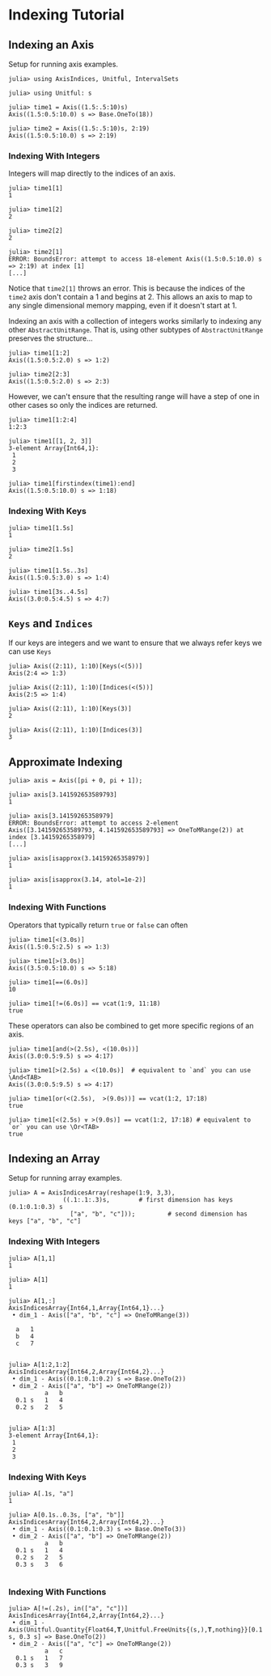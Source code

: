 # Indexing Tutorial

## Indexing an Axis

Setup for running axis examples.
```jldoctest indexing_examples
julia> using AxisIndices, Unitful, IntervalSets

julia> using Unitful: s

julia> time1 = Axis((1.5:.5:10)s)
Axis((1.5:0.5:10.0) s => Base.OneTo(18))

julia> time2 = Axis((1.5:.5:10)s, 2:19)
Axis((1.5:0.5:10.0) s => 2:19)
```

### Indexing With Integers

Integers will map directly to the indices of an axis.
```jldoctest indexing_examples
julia> time1[1]
1

julia> time1[2]
2

julia> time2[2]
2

julia> time2[1]
ERROR: BoundsError: attempt to access 18-element Axis((1.5:0.5:10.0) s => 2:19) at index [1]
[...]
```
Notice that `time2[1]` throws an error.
This is because the indices of the `time2` axis don't contain a 1 and begins at 2.
This allows an axis to map to any single dimensional memory mapping, even if it doesn't start at 1.

Indexing an axis with a collection of integers works similarly to indexing any other `AbstractUnitRange`.
That is, using other subtypes of `AbstractUnitRange` preserves the structure...
```jldoctest indexing_examples
julia> time1[1:2]
Axis((1.5:0.5:2.0) s => 1:2)

julia> time2[2:3]
Axis((1.5:0.5:2.0) s => 2:3)
```

However, we can't ensure that the resulting range will have a step of one in other cases so only the indices are returned.
```jldoctest indexing_examples
julia> time1[1:2:4]
1:2:3

julia> time1[[1, 2, 3]]
3-element Array{Int64,1}:
 1
 2
 3

julia> time1[firstindex(time1):end]
Axis((1.5:0.5:10.0) s => 1:18)

```

### Indexing With Keys

```jldoctest indexing_examples
julia> time1[1.5s]
1

julia> time2[1.5s]
2
```

```jldoctest indexing_examples
julia> time1[1.5s..3s]
Axis((1.5:0.5:3.0) s => 1:4)

julia> time1[3s..4.5s]
Axis((3.0:0.5:4.5) s => 4:7)
```

## `Keys` and `Indices`

If our keys are integers and we want to ensure that we always refer keys we can use `Keys`
```jldoctest indexing_examples
julia> Axis((2:11), 1:10)[Keys(<(5))]
Axis(2:4 => 1:3)

julia> Axis((2:11), 1:10)[Indices(<(5))]
Axis(2:5 => 1:4)

julia> Axis((2:11), 1:10)[Keys(3)]
2

julia> Axis((2:11), 1:10)[Indices(3)]
3

```

## Approximate Indexing

```jldoctest indexing_examples
julia> axis = Axis([pi + 0, pi + 1]);

julia> axis[3.141592653589793]
1

julia> axis[3.14159265358979]
ERROR: BoundsError: attempt to access 2-element Axis([3.141592653589793, 4.141592653589793] => OneToMRange(2)) at index [3.14159265358979]
[...]

julia> axis[isapprox(3.14159265358979)]
1

julia> axis[isapprox(3.14, atol=1e-2)]
1
```

### Indexing With Functions

Operators that typically return `true` or `false` can often 
```jldoctest indexing_examples
julia> time1[<(3.0s)]
Axis((1.5:0.5:2.5) s => 1:3)

julia> time1[>(3.0s)]
Axis((3.5:0.5:10.0) s => 5:18)

julia> time1[==(6.0s)]
10

julia> time1[!=(6.0s)] == vcat(1:9, 11:18)
true
```

These operators can also be combined to get more specific regions of an axis.
```jldoctest indexing_examples
julia> time1[and(>(2.5s), <(10.0s))]
Axis((3.0:0.5:9.5) s => 4:17)

julia> time1[>(2.5s) ⩓ <(10.0s)]  # equivalent to `and` you can use \And<TAB>
Axis((3.0:0.5:9.5) s => 4:17)

julia> time1[or(<(2.5s),  >(9.0s))] == vcat(1:2, 17:18)
true

julia> time1[<(2.5s) ⩔ >(9.0s)] == vcat(1:2, 17:18) # equivalent to `or` you can use \Or<TAB>
true

```

## Indexing an Array

Setup for running array examples.
```jldoctest indexing_examples
julia> A = AxisIndicesArray(reshape(1:9, 3,3),
               ((.1:.1:.3)s,        # first dimension has keys (0.1:0.1:0.3) s
                 ["a", "b", "c"]));         # second dimension has keys ["a", "b", "c"]
```

### Indexing With Integers

```jldoctest indexing_examples
julia> A[1,1]
1

julia> A[1]
1
```

```jldoctest indexing_examples
julia> A[1,:]
AxisIndicesArray{Int64,1,Array{Int64,1}...}
 • dim_1 - Axis(["a", "b", "c"] => OneToMRange(3))

  a   1
  b   4
  c   7


julia> A[1:2,1:2]
AxisIndicesArray{Int64,2,Array{Int64,2}...}
 • dim_1 - Axis((0.1:0.1:0.2) s => Base.OneTo(2))
 • dim_2 - Axis(["a", "b"] => OneToMRange(2))
          a   b
  0.1 s   1   4
  0.2 s   2   5


julia> A[1:3]
3-element Array{Int64,1}:
 1
 2
 3

```

### Indexing With Keys

```jldoctest indexing_examples
julia> A[.1s, "a"]
1

julia> A[0.1s..0.3s, ["a", "b"]]
AxisIndicesArray{Int64,2,Array{Int64,2}...}
 • dim_1 - Axis((0.1:0.1:0.3) s => Base.OneTo(3))
 • dim_2 - Axis(["a", "b"] => OneToMRange(2))
          a   b
  0.1 s   1   4
  0.2 s   2   5
  0.3 s   3   6


```

### Indexing With Functions

```jldoctest indexing_examples
julia> A[!=(.2s), in(["a", "c"])]
AxisIndicesArray{Int64,2,Array{Int64,2}...}
 • dim_1 - Axis(Unitful.Quantity{Float64,𝐓,Unitful.FreeUnits{(s,),𝐓,nothing}}[0.1 s, 0.3 s] => Base.OneTo(2))
 • dim_2 - Axis(["a", "c"] => OneToMRange(2))
          a   c
  0.1 s   1   7
  0.3 s   3   9


```

